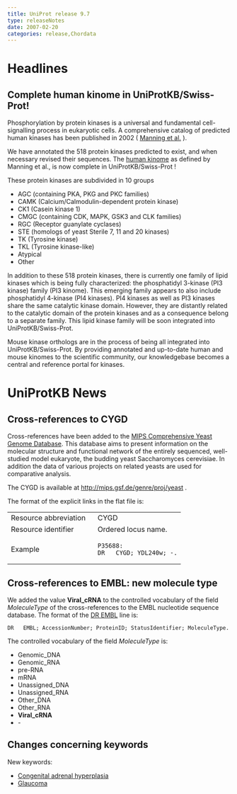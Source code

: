 ```yaml
---
title: UniProt release 9.7
type: releaseNotes
date: 2007-02-20
categories: release,Chordata
---
```


# Headlines

## Complete human kinome in UniProtKB/Swiss-Prot!

Phosphorylation by protein kinases is a universal and fundamental cell-signalling process in eukaryotic cells. A comprehensive catalog of predicted human kinases has been published in 2002 ( [Manning et al.](http://www.sciencemag.org/cgi/content/full/298/5600/1912) ).

We have annotated the 518 protein kinases predicted to exist, and when necessary revised their sequences. The [human kinome](http://www.kinase.com/human/kinome/) as defined by Manning et al., is now complete in UniProtKB/Swiss-Prot !

These protein kinases are subdivided in 10 groups

-   AGC (containing PKA, PKG and PKC families)
-   CAMK (Calcium/Calmodulin-dependent protein kinase)
-   CK1 (Casein kinase 1)
-   CMGC (containing CDK, MAPK, GSK3 and CLK families)
-   RGC (Receptor guanylate cyclases)
-   STE (homologs of yeast Sterile 7, 11 and 20 kinases)
-   TK (Tyrosine kinase)
-   TKL (Tyrosine kinase-like)
-   Atypical
-   Other

In addition to these 518 protein kinases, there is currently one family of lipid kinases which is being fully characterized: the phosphatidyl 3-kinase (PI3 kinase) family (PI3 kinome). This emerging family appears to also include phosphatidyl 4-kinase (PI4 kinases). PI4 kinases as well as PI3 kinases share the same catalytic kinase domain. However, they are distantly related to the catalytic domain of the protein kinases and as a consequence belong to a separate family. This lipid kinase family will be soon integrated into UniProtKB/Swiss-Prot.

Mouse kinase orthologs are in the process of being all integrated into UniProtKB/Swiss-Prot. By providing annotated and up-to-date human and mouse kinomes to the scientific community, our knowledgebase becomes a central and reference portal for kinases.

# UniProtKB News

## Cross-references to CYGD

Cross-references have been added to the [MIPS Comprehensive Yeast Genome Database](http://mips.gsf.de/genre/proj/yeast). This database aims to present information on the molecular structure and functional network of the entirely sequenced, well-studied model eukaryote, the budding yeast Saccharomyces cerevisiae. In addition the data of various projects on related yeasts are used for comparative analysis.

The CYGD is available at <http://mips.gsf.de/genre/proj/yeast> .

The format of the explicit links in the flat file is:

<table><colgroup><col style="width: 50%" /><col style="width: 50%" /></colgroup><tbody><tr class="odd"><td>Resource abbreviation</td><td>CYGD</td></tr><tr class="even"><td>Resource identifier</td><td>Ordered locus name.</td></tr><tr class="odd"><td>Example</td><td><pre><code>P35688:
DR   CYGD; YDL240w; -.</code></pre></td></tr></tbody></table>

## Cross-references to EMBL: new molecule type

We added the value **Viral\_cRNA** to the controlled vocabulary of the field *MoleculeType* of the cross-references to the EMBL nucleotide sequence database. The format of the [DR EMBL](https://ftp.uniprot.org/pub/databases/uniprot/current_release/knowledgebase/complete/docs/userman.htm#DR_EMBL) line is:

    DR   EMBL; AccessionNumber; ProteinID; StatusIdentifier; MoleculeType.

The controlled vocabulary of the field *MoleculeType* is:

-   Genomic\_DNA
-   Genomic\_RNA
-   pre-RNA
-   mRNA
-   Unassigned\_DNA
-   Unassigned\_RNA
-   Other\_DNA
-   Other\_RNA
-   **Viral\_cRNA**
-   \-

## Changes concerning keywords

New keywords:

-   [Congenital adrenal hyperplasia](http://www.uniprot.org/keywords/KW-0954)
-   [Glaucoma](http://www.uniprot.org/keywords/KW-0955)
